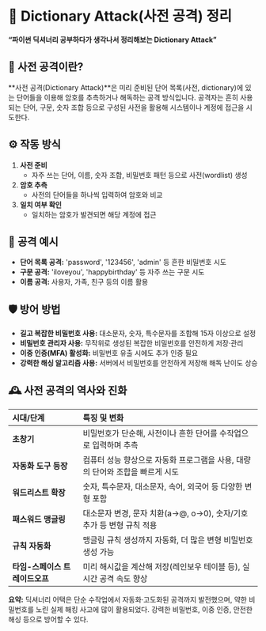 # 🔑 Dictionary Attack(사전 공격) 정리


**“파이썬 딕셔너리 공부하다가 생각나서 정리해보는 Dictionary Attack”**


## 📌 사전 공격이란?

**사전 공격(Dictionary Attack)**은 미리 준비된 단어 목록(사전, dictionary)에 있는 단어들을 이용해 암호를 추측하거나 해독하는 공격 방식입니다.
공격자는 흔히 사용되는 단어, 구문, 숫자 조합 등으로 구성된 사전을 활용해 시스템이나 계정에 접근을 시도한다.

## ⚙️ 작동 방식

1. **사전 준비**
    - 자주 쓰는 단어, 이름, 숫자 조합, 비밀번호 패턴 등으로 사전(wordlist) 생성
2. **암호 추측**
    - 사전의 단어들을 하나씩 입력하여 암호와 비교
3. **일치 여부 확인**
    - 일치하는 암호가 발견되면 해당 계정에 접근

## 📝 공격 예시

- **단어 목록 공격:**
'password', '123456', 'admin' 등 흔한 비밀번호 시도
- **구문 공격:**
'iloveyou', 'happybirthday' 등 자주 쓰는 구문 시도
- **이름 공격:**
사용자, 가족, 친구 등의 이름 활용


## 🛡️ 방어 방법

- **길고 복잡한 비밀번호 사용:**
대소문자, 숫자, 특수문자를 조합해 15자 이상으로 설정
- **비밀번호 관리자 사용:**
무작위로 생성된 복잡한 비밀번호를 안전하게 저장·관리
- **이중 인증(MFA) 활성화:**
비밀번호 유출 시에도 추가 인증 필요
- **강력한 해싱 알고리즘 사용:**
서버에서 비밀번호를 안전하게 저장해 해독 난이도 상승


## 🕰️ 사전 공격의 역사와 진화

| 시대/단계 | 특징 및 변화 |
| :-- | :-- |
| **초창기** | 비밀번호가 단순해, 사전이나 흔한 단어를 수작업으로 입력하며 추측 |
| **자동화 도구 등장** | 컴퓨터 성능 향상으로 자동화 프로그램을 사용, 대량의 단어와 조합을 빠르게 시도 |
| **워드리스트 확장** | 숫자, 특수문자, 대소문자, 속어, 외국어 등 다양한 변형 포함 |
| **패스워드 맹글링** | 대소문자 변경, 문자 치환(a→@, o→0), 숫자/기호 추가 등 변형 규칙 적용 |
| **규칙 자동화** | 맹글링 규칙 생성까지 자동화, 더 많은 변형 비밀번호 생성 가능 |
| **타임-스페이스 트레이드오프** | 미리 해시값을 계산해 저장(레인보우 테이블 등), 실시간 공격 속도 향상 |

 **요약:**
 딕셔너리 어택은 단순 수작업에서 자동화·고도화된 공격까지 발전했으며, 약한 비밀번호를 노린 실제 해킹 사고에 많이 활용되었다. 강력한 비밀번호, 이중 인증, 안전한 해싱 등으로 방어할 수 있다.

